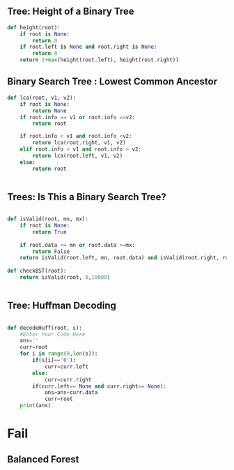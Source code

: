 ## Tree: Height of a Binary Tree


```python
def height(root):
    if root is None:
        return 0
    if root.left is None and root.right is None:
        return 0
    return 1+max(height(root.left), height(root.right))

```

## Binary Search Tree : Lowest Common Ancestor


```python
def lca(root, v1, v2):
    if root is None:
        return None
    if root.info == v1 or root.info ==v2:
        return root

    if root.info < v1 and root.info <v2:
        return lca(root.right, v1, v2)
    elif root.info > v1 and root.info > v2:
        return lca(root.left, v1, v2)
    else:
        return root
    
```

## Trees: Is This a Binary Search Tree?

```python

def isValid(root, mn, mx):
    if root is None:
        return True
    
    if root.data <= mn or root.data >=mx:
        return False
    return isValid(root.left, mn, root.data) and isValid(root.right, root.data, mx)
    
def checkBST(root):
    return isValid(root, 0,10000)
    

```


## Tree: Huffman Decoding



```python

def decodeHuff(root, s):
    #Enter Your Code Here
    ans=''
    curr=root
    for i in range(0,len(s)):
        if(s[i]=='0'):
            curr=curr.left
        else:
            curr=curr.right
        if(curr.left== None and curr.right== None):
            ans=ans+curr.data
            curr=root
    print(ans)
```
# Fail

## Balanced Forest

